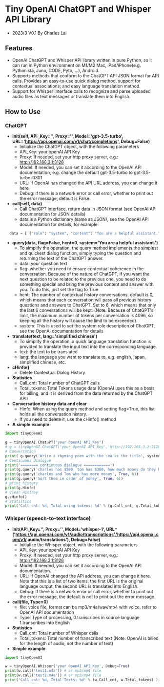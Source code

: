 # Tiny OpenAI ChatGPT and Whisper API Library
- 2023/3     V0.1       By Charles Lai

## Features
- OpenAI ChatGPT and Whisper API library written in pure Python, so it can run in Python environment on M1/M2 Mac, iPad/iPhone(e.g. Pythonista, Juno, CODE, Pyto, ...), Android.
- Supports methods that conform to the ChatGPT API JSON format for API calls. Provides an easy-to-use quick dialog method, support for contextual associations; and easy language translation method.
- Support for Whisper interface calls to recognize and parse uploaded audio files as text messages or translate them into English.

## How to Use
### ChatGPT
- **__init__(self, API_Key='', Proxy='', Model='gpt-3.5-turbo', URL='https://api.openai.com/v1/chat/completions', Debug=False)**
  - Initialize the ChatGPT object, with the following parameters
  - API_Key: your openAI API Key
  - Proxy: If needed, set your http proxy server, e.g.: http://192.168.3.1:3128
  - Model: If needed, you can set it according to the OpenAI API documentation, e.g. change the default gpt-3.5-turbo to gpt-3.5-turbo-0301
  - URL: If OpenAI has changed the API URL address, you can change it here
  - Debug: if there is a network error or call error, whether to print out the error message, default is False.
- **call(self, data)**
  - Call ChatGPT interface, return data in JSON format (see OpenAI API documentation for JSON details)
  - data is a Python dictionary (same as JSON), see the OpenAI API documentation for details, for example:
``` python
  data = [ {"role": "system", "content": "You are a helpful assistant."}, {"role": "user", "content": "What is the OpenAI mission?"} ]
```  
- **query(data, flag=False, hcnt=0, system='You are a helpful assistant.')**
  - To simplify the operation, the query method implements the simplest and quickest dialog function, simply typing the question and returning the text of the ChatGPT answer.
  - data: your question text
  - flag: whether you need to ensure contextual coherence in the conversation. Because of the nature of ChatGPT, if you want the next question to be related to the previous one, you need to do something special and bring the previous content and answer with you. To do this, just set the flag to True
  - hcnt: The number of contextual history conversations, default is 0, which means that each conversation will pass all previous history questions and answers to ChatGPT. Set to 6, which means that only the last 6 conversations will be kept. (Note: Because of ChatGPT's limit, the maximum number of tokens per conversation is 4096, so keeping all the history will cause the limit to be exceeded)
  - system: This is used to set the system role description of ChatGPT, see the OpenAI documentation for details
- **translate(text, lang='simplified chinese')**
  - To simplify the operation, a quick language translation function is provided to translate the input text into the corresponding language.
  - text: the text to be translated
  - lang: the language you want to translate to, e.g. english, japan, simplified chinese, etc.
- **cHinfo()**
  - Delete Contextual Dialog History
- **Statistics**
  - Call_cnt: Total number of ChatGPT calls
  - Total_tokens: Total Tokens usage data (OpenAI uses this as a basis for billing, and it is derived from the data returned by the ChatGPT API) 
- **Conversation history data and clear**
  - Hinfo: When using the query method and setting flag=True, this list holds all the conversation history.
  - If you need to delete it, use the cHinfo() method
- **A simple example**
``` python
import tinyOpenAI

g = tinyOpenAI.ChatGPT('your OpenAI API_Key')
# g = tinyOpenAI.ChatGPT('your OpenAI API_Key','http://192.168.3.2:3128', Model='gpt-3.5-turbo-0301',Debug=True)
# Conversation
print( g.query('Write a rhyming poem with the sea as the title', system='You are a master of art, answer questions with emoji icons') )
# Continuous dialogue
print('======== continuous dialogue ============')
print(g.query('charles has $500, tom has $300, how much money do they have in total', True, 6))
print(g.query('charles and Tom who has more money', True, 6))
print(g.query('Sort them in order of money', True, 6))
# print history
print(g.Hinfo)
# clear Histroy
g.cHinfo()
# Statistics 
print('Call cnt: %d, Total using tokens: %d' % (g.Call_cnt, g.Total_tokens) )
```

### Whisper (speech-to-text interface)
- **__init__(API_Key='', Proxy='', Model='whisper-1', URL=('https://api.openai.com/v1/audio/transcriptions','https://api.openai.com/v1/ audio/translations'), Debug=False)**
  - Initialize the Whisper object, with the following parameters
  - API_Key: your openAI API Key
  - Proxy: If needed, set your http proxy server, e.g.: http://192.168.3.1:3128
  - Model: If needed, you can set it according to the OpenAI API documentation.
  - URL: If OpenAI changed the API address, you can change it here. Note that this is a list of two items, the first URL is the original language output, the second URL is translated into English.
  - Debug: If there is a network error or call error, whether to print out the error message, the default is not to print out the error message.
- **call(file, Type=0)**
  - file: voice file, format can be mp3/m4a/wav/mp4 with voice, refer to OpenAI API documentation
  - Type: Type of processing,  0.transcribes in source language  1.transcribes into English
- **Statistics**
  - Call_cnt: Total number of Whisper calls
  - Total_tokens: Total number of transcribed text (Note: OpenAI is billed for the length of audio, not the number of text)
- **Simple example**
``` python
import tinyOpenAI

w = tinyOpenAI.Whisper('your OpenAI API_Key', Debug=True)
print(w.call('test1.m4a')) # or mp3/mp4 file
print(w.call('test2.m4a')) # or mp3/mp4 file
print('Call cnt: %d, Total Texts: %d' % (w.Call_cnt, w.Total_tokens) )
```
